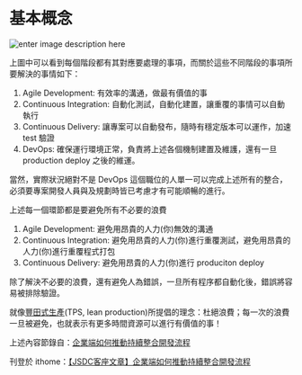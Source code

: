 基本概念
========

![enter image description here](https://lh3.googleusercontent.com/-hE6zB9UzbC4/VbnHQUjts8I/AAAAAAAAQXc/hWpHL1AdZoU/s0/479DE8B2-8121-43B2-B696-284DA6410E20.png)

上圖中可以看到每個階段都有其對應要處理的事項，而關於這些不同階段的事項所要解決的事情如下：

1.	Agile Development: 有效率的溝通，做最有價值的事
2.	Continuous Integration: 自動化測試，自動化建置，讓重覆的事情可以自動執行
3.	Continuous Delivery: 讓專案可以自動發布，隨時有穩定版本可以運作，加速 test 驗證
4.	DevOps: 確保運行環境正常，負責將上述各個機制建置及維護，還有一旦 production deploy 之後的維運。

當然，實際狀況絕對不是 DevOps 這個職位的人單一可以完成上述所有的整合，必須要專案開發人員與及規劃時皆已考慮才有可能順暢的進行。

上述每一個環節都是要避免所有不必要的浪費

1.	Agile Development: 避免用昂貴的人力(你)無效的溝通
2.	Continuous Integration: 避免用昂貴的人力(你)進行重覆測試，避免用昂貴的人力(你)進行重覆程式打包
3.	Continuous Delivery: 避免用昂貴的人力(你)進行 produciton deploy

除了解決不必要的浪費，還有避免人為錯誤，一旦所有程序都自動化後，錯誤將容易被排除驗證。

就像[豐田式生產](https://zh.wikipedia.org/wiki/%E8%B1%90%E7%94%B0%E7%94%9F%E7%94%A2%E6%96%B9%E5%BC%8F)(TPS, lean production)所提倡的理念：杜絕浪費；每一次的浪費一旦被避免，也就表示有更多時間資源可以進行有價值的事！

上述內容節錄自：[企業端如何推動持續整合開發流程](http://blog.trunk-studio.com/ci_impl/)

刊登於 ithome：[【JSDC客座文章】企業端如何推動持續整合開發流程](http://www.ithome.com.tw/guest-post/98457)
